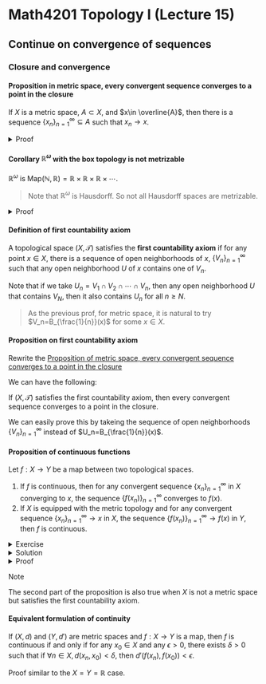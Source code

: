 # Math4201 Topology I (Lecture 15)

## Continue on convergence of sequences

### Closure and convergence

#### Proposition in metric space, every convergent sequence converges to a point in the closure

If $X$ is a metric space, $A\subset X$, and $x\in \overline{A}$, then there is a sequence $\{x_n\}_{n=1}^\infty\subseteq A$ such that $x_n\to x$.

<details>
<summary>Proof</summary>

Let $U_n=B_{\frac{1}{n}}(x)$ be a sequence of open neighborhoods of $x$.

Since $x\in \overline{A}$ and $U_n$ is an open neighborhood of $x$, then $U_n\cap A\neq \emptyset$. Take $x_n\in U_n\cap A$, we claim that $\{x_n\}_{n=1}^\infty\subseteq A$ that $x_n\to x$.

Take an open neighborhood $U$ of $x$. Then by the definition of metric topology, there is $r>0$ such that $B_r(x)\subseteq U$.

let $N$ be such that $\frac{1}{N}<r$. Then for an $n\geq N$, we have $\frac{1}{n}\leq \frac{1}{N}<r$. This implies that $B_{\frac{1}{n}}(x)\subseteq B_r(x)\subseteq U$.

So $x_n\in B_{\frac{1}{n}}(x)\subseteq U$ for all $n\geq N$.

</details>

#### Corollary $\mathbb{R}^\omega$ with the box topology is not metrizable

$\mathbb{R}^\omega$ is $\text{Map}(\mathbb{N},\mathbb{R})=\mathbb{R}\times \mathbb{R}\times \mathbb{R}\times \cdots$.

> Note that $\mathbb{R}^\omega$ is Hausdorff. So not all Hausdorff spaces are metrizable.

<details>
<summary>Proof</summary>

Otherwise, the last proposition holds for $\mathbb{R}^\omega$ with the box topology.

Last time we showed that this is not the case.
</details>

#### Definition of first countability axiom

A topological space $(X,\mathcal{T})$ satisfies the **first countability axiom** if for any point $x\in X$, there is a sequence of open neighborhoods of $x$, $\{V_n\}_{n=1}^\infty$ such that any open neighborhood $U$ of $x$ contains one of $V_n$.

Note that if we take $U_n=V_1\cap V_2\cap \cdots \cap V_n$, then any open neighborhood $U$ that contains $V_N$, then it also contains $U_n$ for all $n\geq N$.

> As the previous prof, for metric space, it is natural to try $V_n=B_{\frac{1}{n}}(x)$ for some $x\in X$.

#### Proposition on first countability axiom

Rewrite the [Proposition of metric space, every convergent sequence converges to a point in the closure](#proposition-in-metric-space-every-convergent-sequence-converges-to-a-point-in-the-closure)

We can have the following:

If $(X,\mathcal{T})$ satisfies the first countability axiom, then every convergent sequence converges to a point in the closure.

We can easily prove this by takeing the sequence of open neighborhoods $\{V_n\}_{n=1}^\infty$ instead of $U_n=B_{\frac{1}{n}}(x)$.

#### Proposition of continuous functions

Let $f:X\to Y$ be a map between two topological spaces.

1. If $f$ is continuous, then for any convergent sequence $\{x_n\}_{n=1}^\infty$ in $X$ converging to $x$, the sequence $\{f(x_n)\}_{n=1}^\infty$ converges to $f(x)$.
2. If $X$ is equipped with the metric topology and for any convergent sequence $\{x_n\}_{n=1}^\infty\to x$ in $X$, the sequence $\{f(x_n)\}_{n=1}^\infty\to f(x)$ in $Y$, then $f$ is continuous.

<details>
<summary>Exercise</summary>

Find an example of a function $f:X\to Y$ which is not continuous but for any convergent sequence in $X$, $\{x_n\}_{n=1}^\infty\to x$, the sequence $\{f(x_n)\}_{n=1}^\infty\to f(x)$.

</details>

<details>
<summary>Solution</summary>

Consider $X=\mathbb{R}$ with complement finite topology and $Y=\mathbb{R}$ with the standard topology.

Take identity function $f(x)=x$.

This function is not continuous by trivially taking $(0,1)\subseteq \mathbb{R}$ and the complement of $(0,1)$ is not a finite set, so the function is not continuous.

However, for every convergent sequence in $X$, $\{x_n\}_{n=1}^\infty\to x$, the sequence $\{f(x_n)\}_{n=1}^\infty\to f(x)$ trivially.

</details>

<details>
<summary>Proof</summary>

Part 1:

Let $f:X\to Y$ be a continuous map and

$$
\{x_n\}_{n=1}^\infty\subseteq X
$$
converges to $x$.

Want to show that $\{f(x_n)\}_{n=1}^\infty$ converges to $f(x)$.

i.e. for any open neighborhood $U$ of $f(x)$, we want to show $f(x_n)$ is eventually in $U$. Take $f^{-1}(U)$. This is an open neighborhood of $x$ since $x_n\to x$.

There is $N$ such that $\forall n\geq N$, we have $x_n\in f^{-1}(U)$, $f(x_n)\in U$.

This implies that $\{f(x_n)\}_{n=1}^\infty$ converges to $f(x)$.

Part 2:

Let $f:X\to Y$ be a map between two topological spaces with $X$ being metric such that for any convergent sequence in $X$, $\{x_n\}_{n=1}^\infty\to x$ in $X$, we have $f(x_n)\to f(x)$ in $Y$.

Want to show that $f$ is continuous.

Recall that it suffice to show that for any $A\subseteq X$, $f(\overline{A})\subseteq \overline{f(A)}$.

Take $y\in f(\overline{A})$. Then $y=f(x)$ with $x\in \overline{A}$. By the previous proposition, there is a sequence $\{x_n\}_{n=1}^\infty\subseteq A$ (since $X$ is a metric space) such that $x_n\to x$.

By our assumption,

$$
\{f(x_n)\}_{n=1}^\infty\to f(x) \tag{*}
$$

Note that $\{f(x_n)\}_{n=1}^\infty$ is a sequence in $f(A)$ and ($*$) implies that $y=f(x)\in f(A)$ (by the first part of the proposition). This gives us the claim.
</details>

> [!NOTE]
>
> The second part of the proposition is also true when $X$ is not a metric space but satisfies the first countability axiom.

#### Equivalent formulation of continuity

If $(X,d)$ and $(Y,d')$ are metric spaces and $f:X\to Y$ is a map, then $f$ is continuous if and only if for any $x_0\in X$ and any $\epsilon > 0$, there exists $\delta > 0$ such that if $\forall n\in X, d(x_n,x_0)<\delta$, then $d'(f(x_n),f(x_0))<\epsilon$.

Proof similar to the $X=Y=\mathbb{R}$ case.
